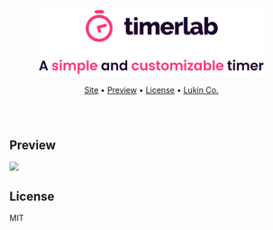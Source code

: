 <p align="center">
  <br />
  <img src="./public/gh-logo.svg" width="400" /> 
</p>
<p align="center">
   <a target="_blank" href="https://timerlab.netlify.app">Site</a> • 
   <a href="#preview">Preview</a> •
   <a href="#license">License</a> •
   <a target="_blank" href="https://lukin.co">Lukin Co.</a>
</p>
<br/>
<br/>

## Preview
![](./assets/preview.gif)

## License

MIT
